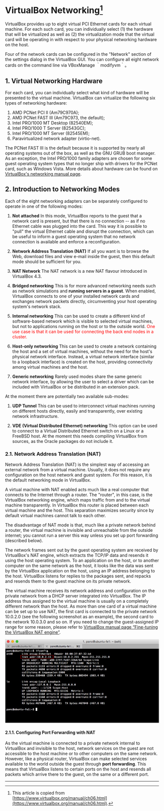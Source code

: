 # VirtualBox Networking[^ref_source]

VirtualBox provides up to eight virtual PCI Ethernet cards for each virtual machine. For each such card, you can individually select (1) the hardware that will be virtualized as well as (2) the virtualization mode that the virtual card will be operating in with respect to your physical networking hardware on the host.

Four of the network cards can be configured in the "Network" section of the settings dialog in the VirtualBox GUI. You can configure all eight network cards on the command line via VBoxManage ｀modifyvm｀。

## 1. Virtual Networking Hardware

For each card, you can individually select what kind of hardware will be presented to the virtual machine. VirtualBox can virtualize the following six types of networking hardware:

1. AMD PCNet PCI II (Am79C970A);
2. AMD PCNet FAST III (Am79C973, the default);
3. Intel PRO/1000 MT Desktop (82540EM);
4. Intel PRO/1000 T Server (82543GC);
5. Intel PRO/1000 MT Server (82545EM);
6. Paravirtualized network adapter (virtio-net).

The PCNet FAST III is the default because it is supported by nearly all operating systems out of the box, as well as the GNU GRUB boot manager. As an exception, the Intel PRO/1000 family adapters are chosen for some guest operating system types that no longer ship with drivers for the PCNet card, such as Windows Vista. More details about hardware can be found on [VirtualBox's networking manual page](https://www.virtualbox.org/manual/ch06.html).


## 2. Introduction to Networking Modes

Each of the eight networking adapters can be separately configured to operate in one of the following modes:

1. **Not attached** In this mode, VirtualBox reports to the guest that a network card is present, but that there is no connection -- as if no Ethernet cable was plugged into the card. This way it is possible to "pull" the virtual Ethernet cable and disrupt the connection, which can be useful to inform a guest operating system that no network connection is available and enforce a reconfiguration.

2. **Network Address Translation (NAT)** If all you want is to browse the Web, download files and view e-mail inside the guest, then this default mode should be sufficient for you.

3. **NAT Network** The NAT network is a new NAT flavour introduced in VirtualBox 4.3.

4. **Bridged networking** This is for more advanced networking needs such as network simulations and **running servers in a guest**. When enabled, VirtualBox connects to one of your installed network cards and exchanges network packets directly, circumventing your host operating system's network stack.

5. **Internal networking** This can be used to create a different kind of software-based network which is visible to selected virtual machines, but not to applications running on the host or to the outside world. <font color='red'>One use case is that it can be used for connecting the back end nodes in a cluster.</font>

6. **Host-only networking** This can be used to create a network containing the host and a set of virtual machines, without the need for the host's physical network interface. Instead, a virtual network interface (similar to a loopback interface) is created on the host, providing connectivity among virtual machines and the host.

7. **Generic networking** Rarely used modes share the same generic network interface, by allowing the user to select a driver which can be included with VirtualBox or be distributed in an extension pack.

At the moment there are potentially two available sub-modes:

1. **UDP Tunnel** This can be used to interconnect virtual machines running on different hosts directly, easily and transparently, over existing network infrastructure.

2. **VDE (Virtual Distributed Ethernet) networking** This option can be used to connect to a Virtual Distributed Ethernet switch on a Linux or a FreeBSD host. At the moment this needs compiling VirtualBox from sources, as the Oracle packages do not include it.

### 2.1. Network Address Translation (NAT)

Network Address Translation (NAT) is the simplest way of accessing an external network from a virtual machine. Usually, it does not require any configuration on the host network and guest system. For this reason, it is the default networking mode in VirtualBox.

A virtual machine with NAT enabled acts much like a real computer that connects to the Internet through a router. The "router", in this case, is the VirtualBox networking engine, which maps traffic from and to the virtual machine transparently. In VirtualBox this router is placed between each virtual machine and the host. This separation maximizes security since by default virtual machines cannot talk to each other.

The disadvantage of NAT mode is that, much like a private network behind a router, the virtual machine is invisible and unreachable from the outside internet; you cannot run a server this way unless you set up port forwarding (described below).

The network frames sent out by the guest operating system are received by VirtualBox's NAT engine, which extracts the TCP/IP data and resends it using the host operating system. To an application on the host, or to another computer on the same network as the host, it looks like the data was sent by the VirtualBox application on the host, using an IP address belonging to the host. VirtualBox listens for replies to the packages sent, and repacks and resends them to the guest machine on its private network.

The virtual machine receives its network address and configuration on the private network from a DHCP server integrated into VirtualBox. The IP address thus assigned to the virtual machine is usually on a completely different network than the host. As more than one card of a virtual machine can be set up to use NAT, the first card is connected to the private network 10.0.2.0 (see the following screenshot as an example), the second card to the network 10.0.3.0 and so on. If you need to change the guest-assigned IP range for some reason, please refer to [VirtualBox manual page “Fine-tuning the VirtualBox NAT engine”](https://www.virtualbox.org/manual/ch09.html#changenat).

![An example of NAT private IP address on a Ubuntu virtual machine](../figures/vm-nat-private-network-ip.jpg)

#### 2.1.1. Configuring Port Forwarding with NAT

As the virtual machine is connected to a private network internal to VirtualBox and invisible to the host, network services on the guest are not accessible to the host machine or to other computers on the same network. However, like a physical router, VirtualBox can make selected services available to the world outside the guest through **port forwarding**. This means that VirtualBox listens to certain ports on the host and resends all packets which arrive there to the guest, on the same or a different port.

---

[^ref_source]: This article is copied from [https://www.virtualbox.org/manual/ch06.html](https://www.virtualbox.org/manual/ch06.html).